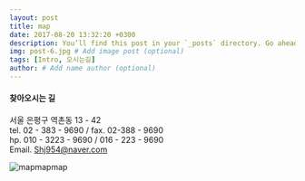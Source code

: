 ```yaml
---
layout: post
title: map
date: 2017-08-20 13:32:20 +0300
description: You’ll find this post in your `_posts` directory. Go ahead and edit it and re-build the site to see your changes. # Add post description (optional)
img: post-6.jpg # Add image post (optional)
tags: [Intro, 오시는길]
author: # Add name author (optional)
---
```


#### **찾아오시는 길**<br>
서울 은평구 역촌동 13 - 42<br>
tel. 02 - 383 - 9690  / fax. 02-388 - 9690<br>
hp. 010 - 3223 - 9690 / 016 - 223 - 9690<br>
Email. Shj954@naver.com<br>

![mapmapmap]({{site.baseurl}}/assets/img/mapmapmap.jpg)
